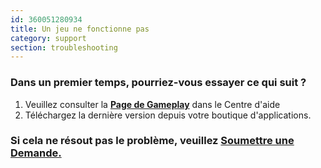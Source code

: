 ```yaml
---
id: 360051280934
title: Un jeu ne fonctionne pas 
category: support
section: troubleshooting
---
```

### Dans un premier temps, pourriez-vous essayer ce qui suit ?

1. Veuillez consulter la **[Page de Gameplay](https://help.studycat.com/hc/en-us/categories/34781881763353-Gameplay)** dans le Centre d'aide
2. Téléchargez la dernière version depuis votre boutique d'applications.

### Si cela ne résout pas le problème, veuillez [Soumettre une Demande.](https://help.studycat.com/hc/en-gb/requests/new)

